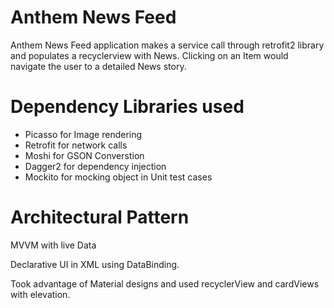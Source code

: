 # Anthem News Feed

Anthem News Feed application makes a service call through retrofit2 library and populates a recyclerview with News. Clicking on an Item would navigate the user to a detailed News story. 

# Dependency Libraries used

- Picasso for Image rendering
- Retrofit for network calls
- Moshi for GSON Converstion
- Dagger2 for dependency injection
- Mockito for mocking object in Unit test cases

# Architectural Pattern
  MVVM with live Data
  
Declarative UI in XML using DataBinding.

Took advantage of Material designs and used recyclerView and cardViews with elevation. 





